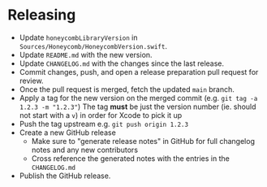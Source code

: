 # Releasing

- Update `honeycombLibraryVersion` in `Sources/Honeycomb/HoneycombVersion.swift`.
- Update `README.md` with the new version.
- Update `CHANGELOG.md` with the changes since the last release.
- Commit changes, push, and open a release preparation pull request for review.
- Once the pull request is merged, fetch the updated `main` branch.
- Apply a tag for the new version on the merged commit (e.g. `git tag -a 1.2.3 -m "1.2.3"`) The tag **must** be just the version number (ie. should not start with a `v`) in order for Xcode to pick it up
- Push the tag upstream e.g. `git push origin 1.2.3`
- Create a new GitHub release
  - Make sure to "generate release notes" in GitHub for full changelog notes and any new contributors
  - Cross reference the generated notes with the entries in the `CHANGELOG.md`
- Publish the GitHub release.
